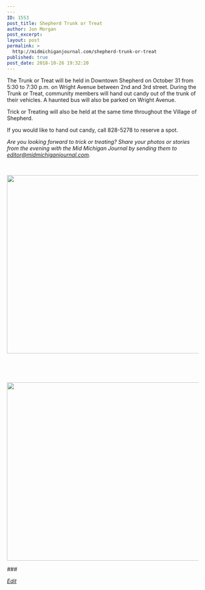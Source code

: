 ```yaml
---
---
ID: 1553
post_title: Shepherd Trunk or Treat
author: Jon Morgan
post_excerpt:
layout: post
permalink: >
  http://midmichiganjournal.com/shepherd-trunk-or-treat
published: true
post_date: 2018-10-26 19:32:20
---
```

The Trunk or Treat will be held in Downtown Shepherd on October 31 from 5:30 to 7:30 p.m. on Wright Avenue between 2nd and 3rd street. During the Trunk or Treat, community members will hand out candy out of the trunk of their vehicles. A haunted bus will also be parked on Wright Avenue.

Trick or Treating will also be held at the same time throughout the Village of Shepherd.

If you would like to hand out candy, call 828-5278 to reserve a spot.

<i>Are you looking forward to trick or treating? Share your photos or stories from the evening with the Mid Michigan Journal by sending them to <a href="mailto:editor@midmichiganjournal.com">editor@midmichiganjournal.com</a>.</i>

&nbsp;

<i><img title="" src="http://midmichiganjournal.com/wp-content/uploads/2018/10/null-2.jpeg" alt="" width="624" height="468" /></i>

&nbsp;

&nbsp;

<i><img title="" src="http://midmichiganjournal.com/wp-content/uploads/2018/10/null-3.jpeg" alt="" width="624" height="468" /></i>

<i>###</i>

<a href="https://docs.google.com/document/d/1eh22P5_1wix-ZUiLU8ZDbSni2Fd3S7BG7yDqbnHlQNU/edit?usp=sharing"><i>Edit</i></a>